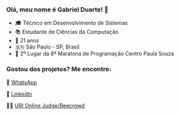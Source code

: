  ### Olá, meu nome é Gabriel Duarte! 👋
- 🎓 Técnico em Desenvolvimento de Sistemas <br>
- 📚 Estudante de Ciências da Computação <br>
- 🎂 21 anos <br>
- 🇧🇷 São Paulo - SP, Brasil <br>
- 🥈 2º Lugar da 8ª Maratona de Programação Centro Paula Souza

### Gostou dos projetos? Me encontre:

📱 [WhatsApp](https://wa.me/5511981224856) <br>

💼 [LinkedIn](https://www.linkedin.com/in/gabrielduarte14/) <br>

👨‍💻 [URI Online Judge/Beecrowd](https://www.urionlinejudge.com.br/judge/pt/profile/337005) <br>




